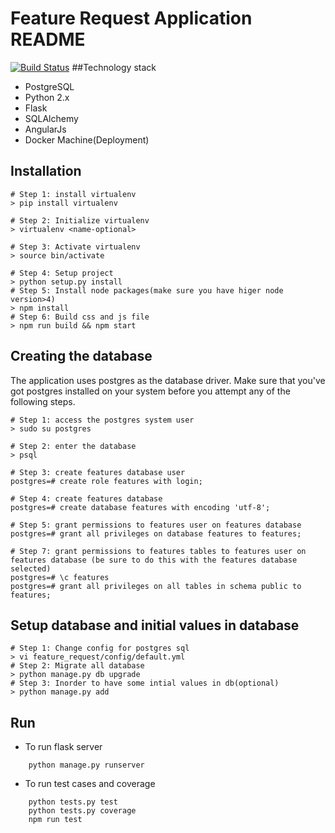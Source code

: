 # Feature Request Application README
[![Build Status][travis-image]][travis-url]
##Technology stack
- PostgreSQL
- Python 2.x
- Flask
- SQLAlchemy
- AngularJs
- Docker Machine(Deployment)

## Installation

```
# Step 1: install virtualenv
> pip install virtualenv

# Step 2: Initialize virtualenv
> virtualenv <name-optional>

# Step 3: Activate virtualenv
> source bin/activate

# Step 4: Setup project
> python setup.py install
# Step 5: Install node packages(make sure you have higer node version>4)
> npm install
# Step 6: Build css and js file
> npm run build && npm start
``` 
## Creating the database
The application uses postgres as the database driver. Make sure that you've got postgres installed on your system before you attempt any of the following steps.
```
# Step 1: access the postgres system user
> sudo su postgres

# Step 2: enter the database
> psql

# Step 3: create features database user
postgres=# create role features with login;

# Step 4: create features database
postgres=# create database features with encoding 'utf-8';

# Step 5: grant permissions to features user on features database
postgres=# grant all privileges on database features to features;

# Step 7: grant permissions to features tables to features user on features database (be sure to do this with the features database selected)
postgres=# \c features
postgres=# grant all privileges on all tables in schema public to features;
```

## Setup database and initial values in database
```
# Step 1: Change config for postgres sql
> vi feature_request/config/default.yml
# Step 2: Migrate all database
> python manage.py db upgrade
# Step 3: Inorder to have some intial values in db(optional)
> python manage.py add
```
## Run

- To run flask server
```
    python manage.py runserver
```

- To run test cases and coverage
```
    python tests.py test
    python tests.py coverage
    npm run test
```

[travis-image]: https://travis-ci.org/arpit2438735/feature-request.svg?branch=master
[travis-url]: https://travis-ci.org/arpit2438735/feature-request